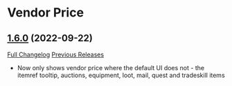 # Vendor Price

## [1.6.0](https://github.com/ketho-wow/VendorPrice/tree/1.6.0) (2022-09-22)
[Full Changelog](https://github.com/ketho-wow/VendorPrice/compare/1.5.0...1.6.0) [Previous Releases](https://github.com/ketho-wow/VendorPrice/releases)

- Now only shows vendor price where the default UI does not - the itemref tooltip, auctions, equipment, loot, mail, quest and tradeskill items  
